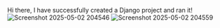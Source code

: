 Hi there, I have successfully created a Django project and ran it!
![Screenshot 2025-05-02 204546](https://github.com/user-attachments/assets/316b3c2c-458f-42e2-906c-7bd19b92ef15)
![Screenshot 2025-05-02 204559](https://github.com/user-attachments/assets/d417b2d3-4415-4292-9ce8-64a16928eb52)
